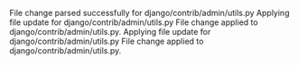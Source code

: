 File change parsed successfully for django/contrib/admin/utils.py
Applying file update for django/contrib/admin/utils.py
File change applied to django/contrib/admin/utils.py.
Applying file update for django/contrib/admin/utils.py
File change applied to django/contrib/admin/utils.py.
